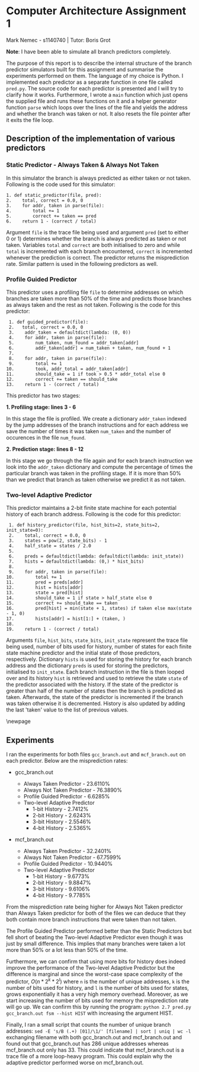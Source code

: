 # Computer Architecture Assignment 1

Mark Nemec - s1140740 | Tutor: Boris Grot

**Note**: I have been able to simulate all branch predictors completely.

The purpose of this report is to describe the internal structure of the branch predictor simulators built for this assignment and summarise the experiments performed on them. The language of my choice is Python. I implemented each predictor as a separate function in one file called `pred.py`. The source code for each predictor is presented and I will try to clarify how it works. Furthermore, I wrote a `main` function which just opens the supplied file and runs these functions on it and a helper generator function `parse` which loops over the lines of the file and yields the address and whether the branch was taken or not. It also resets the file pointer after it exits the file loop.

## Description of the implementation of various predictors

### Static Predictor - Always Taken & Always Not Taken
In this simulator the branch is always predicted as either taken or not taken. Following is the code used for this simulator:

    1. def static_predictor(file, pred):
    2.    total, correct = 0.0, 0
    3.    for addr, taken in parse(file):
    4.        total += 1
    5.        correct += taken == pred
    6.    return 1 - (correct / total)

Argument `file` is the trace file being used and argument `pred` (set to either 0 or 1) determines whether the branch is always predicted as taken or not taken. Variables `total` and `correct` are both initialised to zero and while `total` is incremented with each branch encountered, `correct` is incremented whenever the prediction is correct. The predictor returns the misprediction rate. Similar pattern is used in the following predictors as well.

### Profile Guided Predictor
This predictor uses a profiling file `file` to determine addresses on which branches are taken more than 50% of the time and predicts those branches as always taken and the rest as not taken. Following is the code for this predictor:

     1. def guided_predictor(file):
     2.   total, correct = 0.0, 0
     3.    addr_taken = defaultdict(lambda: (0, 0))
     4.    for addr, taken in parse(file):
     5.        num_taken, num_found = addr_taken[addr]
     6.        addr_taken[addr] = num_taken + taken, num_found + 1
     7.
     8.    for addr, taken in parse(file):
     9.        total += 1
    10.        took, addr_total = addr_taken[addr]
    11.        should_take = 1 if took > 0.5 * addr_total else 0
    12.        correct += taken == should_take
    13.    return 1 - (correct / total)

This predictor has two stages:

**1. Profiling stage: lines 3 - 6**

In this stage the file is profiled. We create a dictionary `addr_taken` indexed by the jump addresses of the branch instructions and for each address we save the number of times it was taken `num_taken` and the number of occurences in the file `num_found`.

**2. Prediction stage: lines 8 - 12**

In this stage we go through the file again and for each branch instruction we look into the `addr_taken` dictionary and compute the percentage of times the particular branch was taken in the profiling stage. If it is more than 50% than we predict that branch as taken otherwise we predict it as not taken.

### Two-level Adaptive Predictor
This predictor maintains a 2-bit finite state machine for each potential history of each branch address. Following is the code for this predictor:

     1. def history_predictor(file, hist_bits=2, state_bits=2, init_state=0):
     2.    total, correct = 0.0, 0
     3.    states = pow(2, state_bits) - 1
     4.    half_state = states / 2.0
     5.
     6.    preds = defaultdict(lambda: defaultdict(lambda: init_state))
     7.    hists = defaultdict(lambda: (0,) * hist_bits)
     8.
     9.    for addr, taken in parse(file):
    10.        total += 1
    11.        pred = preds[addr]
    12.        hist = hists[addr]
    13.        state = pred[hist]
    14.        should_take = 1 if state > half_state else 0
    15.        correct += should_take == taken
    16.        pred[hist] = min(state + 1, states) if taken else max(state - 1, 0)
    17.        hists[addr] = hist[1:] + (taken, )
    18.
    19.    return 1 - (correct / total)

Arguments `file`, `hist_bits`, `state_bits`, `init_state` represent the trace file being used, number of bits used for history, number of states for each finite state machine predictor and the initial state of those predictors, respectively. Dictionary `hists` is used for storing the history for each branch address and the dictionary `preds` is used for storing the predictors, initialised to `init_state`. Each branch instruction in the file is then looped over and its history `hist` is retrieved and used to retrieve the state `state` of the predictor associated with the history. If the state of the predictor is greater than half of the number of states then the branch is predicted as taken. Afterwards, the state of the predictor is incremented if the branch was taken otherwise it is decremented. History is also updated by adding the last 'taken' value to the list of previous values.

\newpage

## Experiments
I ran the experiments for both files `gcc_branch.out` and `mcf_branch.out` on each predictor. Below are the misprediction rates:

 - gcc_branch.out
     - Always Taken Predictor - 23.6110%
     - Always Not Taken Predictor - 76.3890%
     - Profile Guided Predictor - 6.6285%
     - Two-level Adaptive Predictor
         - 1-bit History - 2.7412%
         - 2-bit History - 2.6243%
         - 3-bit History - 2.5546%
         - 4-bit History - 2.5365%

 - mcf_branch.out
     - Always Taken Predictor - 32.2401%
     - Always Not Taken Predictor - 67.7599%
     - Profile Guided Predictor - 10.9440%
     - Two-level Adaptive Predictor
         - 1-bit History - 9.6773%
         - 2-bit History - 9.8847%
         - 3-bit History - 9.6106%
         - 4-bit History - 9.7785%

From the misprediction rate being higher for Always Not Taken predictor than Always Taken predictor for both of the files we can deduce that they both contain more branch instructions that were taken than not taken.

The Profile Guided Predictor performed better than the Static Predictors but fell short of beating the Two-level Adaptive Predictor even though it was just by small difference. This implies that many branches were taken a lot more than 50% or a lot less than 50% of the time.

Furthermore, we can confirm that using more bits for history does indeed improve the performance of the Two-level Adaptive Predictor but the difference is marginal and since the worst-case space complexity of the predictor, $O(n * 2^k * 2^l)$ where `n` is the number of unique addresses, `k` is the number of bits used for history, and `l` is the number of bits used for states, grows exponentially it has a very high memory overhead. Moreover, as we start increasing the number of bits used for memory the misprediction rate will go up. We can confirm this by running the program: `python 2.7 pred.py gcc_branch.out fsm --hist HIST` with increasing the argument HIST.

Finally, I ran a small script that counts the number of unique branch addresses: `sed -E 's/B (.+) [01]/\1/' [filename] | sort | uniq | wc -l` exchanging filename with both gcc\_branch.out and mcf\_branch.out and found out that gcc\_branch.out has 286 unique addresses whereas mcf\_branch.out only has 33. This could indicate that mcf\_branch.out is a trace file of a more loop-heavy program. This could explain why the adaptive predictor performed worse on mcf\_branch.out.
